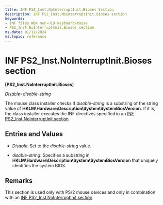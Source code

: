 ```yaml
---
title: INF PS2_Inst.NoInterruptInit.Bioses Section
description: INF PS2_Inst.NoInterruptInit.Bioses section
keywords:
- INF files WDK non-HID keyboard/mouse
- PS2_Inst.NoInterruptInit.Bioses section
ms.date: 01/11/2024
ms.topic: reference
---
```


# INF PS2_Inst.NoInterruptInit.Bioses section

**\[PS2_Inst.NoInterruptInit.Bioses\]**

*Disable*=*disable-string*

The mouse class installer checks if *disable-string* is a substring of the string value of **HKLM\\Hardware\\Description\\System\\SystemBiosVersion**. If it is, the class installer executes the INF directives specified in an [INF PS2_Inst.NoInterruptInit section](inf-ps2-inst-nointerruptinit-section.md).

## Entries and Values

- *Disable*: Set to the *disable-string* value.

- *disable-string*: Specifies a substring in **HKLM\\Hardware\\Description\\System\\SystemBiosVersion** that uniquely identifies the system BIOS.

## Remarks

This section is used only with PS/2 mouse devices and only in combination with an [INF PS2_Inst.NoInterruptInit section](inf-ps2-inst-nointerruptinit-section.md).
